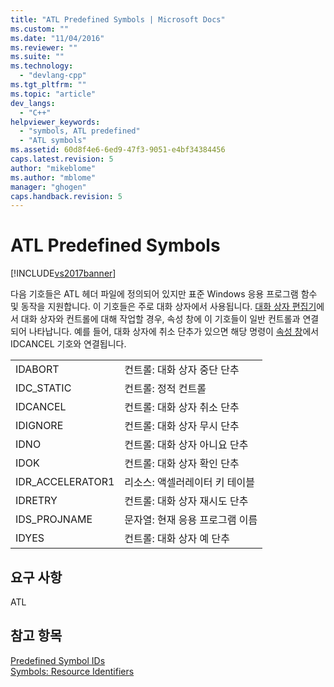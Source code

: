 ```yaml
---
title: "ATL Predefined Symbols | Microsoft Docs"
ms.custom: ""
ms.date: "11/04/2016"
ms.reviewer: ""
ms.suite: ""
ms.technology: 
  - "devlang-cpp"
ms.tgt_pltfrm: ""
ms.topic: "article"
dev_langs: 
  - "C++"
helpviewer_keywords: 
  - "symbols, ATL predefined"
  - "ATL symbols"
ms.assetid: 60d8f4e6-6ed9-47f3-9051-e4bf34384456
caps.latest.revision: 5
author: "mikeblome"
ms.author: "mblome"
manager: "ghogen"
caps.handback.revision: 5
---
```

# ATL Predefined Symbols
[!INCLUDE[vs2017banner](../assembler/inline/includes/vs2017banner.md)]

다음 기호들은 ATL 헤더 파일에 정의되어 있지만 표준 Windows 응용 프로그램 함수 및 동작을 지원합니다.  이 기호들은 주로 대화 상자에서 사용됩니다.  [대화 상자 편집기](../mfc/dialog-editor.md)에서 대화 상자와 컨트롤에 대해 작업할 경우, 속성 창에 이 기호들이 일반 컨트롤과 연결되어 나타납니다.  예를 들어, 대화 상자에 취소 단추가 있으면 해당 명령이 [속성 창](../Topic/Properties%20Window.md)에서 IDCANCEL 기호와 연결됩니다.  
  
|||  
|-|-|  
|IDABORT|컨트롤: 대화 상자 중단 단추|  
|IDC\_STATIC|컨트롤: 정적 컨트롤|  
|IDCANCEL|컨트롤: 대화 상자 취소 단추|  
|IDIGNORE|컨트롤: 대화 상자 무시 단추|  
|IDNO|컨트롤: 대화 상자 아니요 단추|  
|IDOK|컨트롤: 대화 상자 확인 단추|  
|IDR\_ACCELERATOR1|리소스: 액셀러레이터 키 테이블|  
|IDRETRY|컨트롤: 대화 상자 재시도 단추|  
|IDS\_PROJNAME|문자열: 현재 응용 프로그램 이름|  
|IDYES|컨트롤: 대화 상자 예 단추|  
  
## 요구 사항  
 ATL  
  
## 참고 항목  
 [Predefined Symbol IDs](../windows/predefined-symbol-ids.md)   
 [Symbols: Resource Identifiers](../mfc/symbols-resource-identifiers.md)